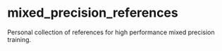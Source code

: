 # mixed_precision_references
Personal collection of references for high performance mixed precision training.
